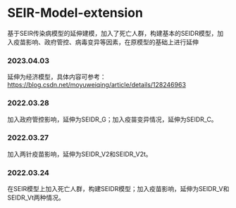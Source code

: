# SEIR-Model-extension
基于SEIR传染病模型的延伸建模，加入了死亡人群，构建基本的SEIDR模型，加入疫苗影响、政府管控、病毒变异等因素，在原模型的基础上进行延伸

### 2023.04.03  
延伸为经济模型，具体内容可参考：https://blog.csdn.net/moyuweiqing/article/details/128246963  

### 2022.03.28 
加入政府管控影响，延伸为SEIDR_G；加入疫苗变异情况，延伸为SEIDR_C。 

### 2022.03.27 
加入两针疫苗影响，延伸为SEIDR_V2和SEIDR_V2t。 

### 2022.03.24 
在SEIR模型上加入死亡人群，构建SEIDR模型；加入疫苗影响，延伸为SEIDR_V和SEIDR_Vt两种情况。 
